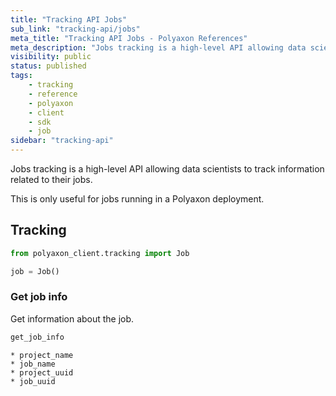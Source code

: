 ```yaml
---
title: "Tracking API Jobs"
sub_link: "tracking-api/jobs"
meta_title: "Tracking API Jobs - Polyaxon References"
meta_description: "Jobs tracking is a high-level API allowing data scientists to track information related to their jobs."
visibility: public
status: published
tags:
    - tracking
    - reference
    - polyaxon
    - client
    - sdk
    - job
sidebar: "tracking-api"
---
```


Jobs tracking is a high-level API allowing data scientists to track information related to their jobs.

This is only useful for jobs running in a Polyaxon deployment.

## Tracking

```python
from polyaxon_client.tracking import Job

job = Job()
```

### Get job info

Get information about the job.

```python
get_job_info
```

    * project_name
    * job_name
    * project_uuid
    * job_uuid


